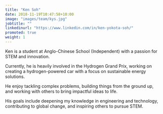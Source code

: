 ```yaml
---
title: "Ken Soh"
date: 2018-11-19T10:47:58+10:00
image: "images/team/kys.jpg"
jobtitle: ""
linkedinurl: "https://www.linkedin.com/in/ken-yokota-soh/"
promoted: true
weight: 1
---
```


Ken is a student at Anglo-Chinese School (Independent) with a passion for STEM and innovation. 

Currently, he is heavily involved in the Hydrogen Grand Prix, working on creating a hydrogen-powered car with a focus on sustainable energy solutions.

He enjoy tackling complex problems, building things from the ground up, and working with others to bring impactful ideas to life. 

His goals include deepening my knowledge in engineering and technology, contributing to global change, and inspiring others to pursue STEM.